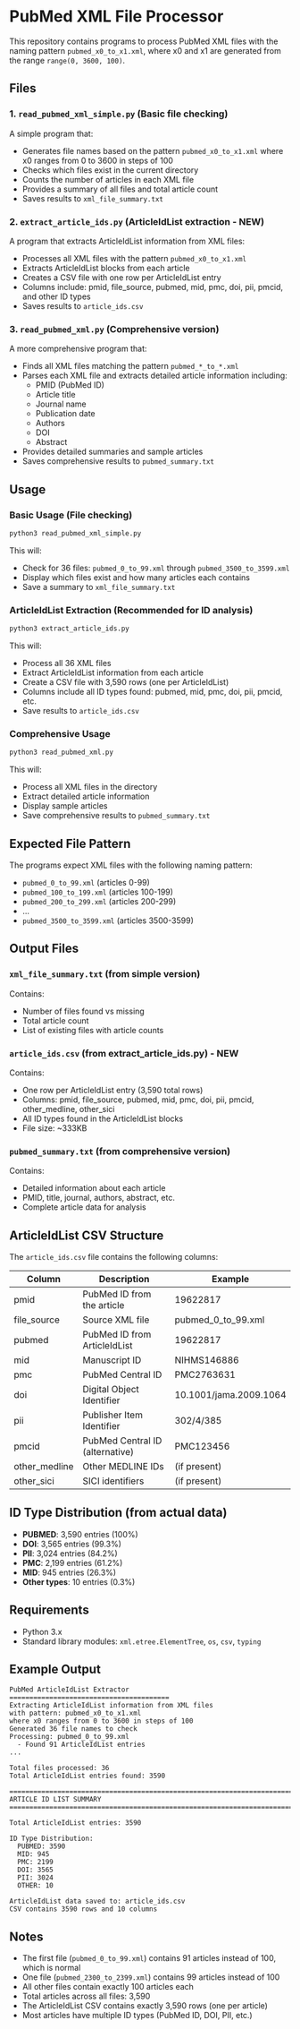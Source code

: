 # PubMed XML File Processor

This repository contains programs to process PubMed XML files with the naming pattern `pubmed_x0_to_x1.xml`, where x0 and x1 are generated from the range `range(0, 3600, 100)`.

## Files

### 1. `read_pubmed_xml_simple.py` (Basic file checking)
A simple program that:
- Generates file names based on the pattern `pubmed_x0_to_x1.xml` where x0 ranges from 0 to 3600 in steps of 100
- Checks which files exist in the current directory
- Counts the number of articles in each XML file
- Provides a summary of all files and total article count
- Saves results to `xml_file_summary.txt`

### 2. `extract_article_ids.py` (ArticleIdList extraction - **NEW**)
A program that extracts ArticleIdList information from XML files:
- Processes all XML files with the pattern `pubmed_x0_to_x1.xml`
- Extracts ArticleIdList blocks from each article
- Creates a CSV file with one row per ArticleIdList entry
- Columns include: pmid, file_source, pubmed, mid, pmc, doi, pii, pmcid, and other ID types
- Saves results to `article_ids.csv`

### 3. `read_pubmed_xml.py` (Comprehensive version)
A more comprehensive program that:
- Finds all XML files matching the pattern `pubmed_*_to_*.xml`
- Parses each XML file and extracts detailed article information including:
  - PMID (PubMed ID)
  - Article title
  - Journal name
  - Publication date
  - Authors
  - DOI
  - Abstract
- Provides detailed summaries and sample articles
- Saves comprehensive results to `pubmed_summary.txt`

## Usage

### Basic Usage (File checking)
```bash
python3 read_pubmed_xml_simple.py
```

This will:
- Check for 36 files: `pubmed_0_to_99.xml` through `pubmed_3500_to_3599.xml`
- Display which files exist and how many articles each contains
- Save a summary to `xml_file_summary.txt`

### ArticleIdList Extraction (Recommended for ID analysis)
```bash
python3 extract_article_ids.py
```

This will:
- Process all 36 XML files
- Extract ArticleIdList information from each article
- Create a CSV file with 3,590 rows (one per ArticleIdList)
- Columns include all ID types found: pubmed, mid, pmc, doi, pii, pmcid, etc.
- Save results to `article_ids.csv`

### Comprehensive Usage
```bash
python3 read_pubmed_xml.py
```

This will:
- Process all XML files in the directory
- Extract detailed article information
- Display sample articles
- Save comprehensive results to `pubmed_summary.txt`

## Expected File Pattern

The programs expect XML files with the following naming pattern:
- `pubmed_0_to_99.xml` (articles 0-99)
- `pubmed_100_to_199.xml` (articles 100-199)
- `pubmed_200_to_299.xml` (articles 200-299)
- ...
- `pubmed_3500_to_3599.xml` (articles 3500-3599)

## Output Files

### `xml_file_summary.txt` (from simple version)
Contains:
- Number of files found vs missing
- Total article count
- List of existing files with article counts

### `article_ids.csv` (from extract_article_ids.py) - **NEW**
Contains:
- One row per ArticleIdList entry (3,590 total rows)
- Columns: pmid, file_source, pubmed, mid, pmc, doi, pii, pmcid, other_medline, other_sici
- All ID types found in the ArticleIdList blocks
- File size: ~333KB

### `pubmed_summary.txt` (from comprehensive version)
Contains:
- Detailed information about each article
- PMID, title, journal, authors, abstract, etc.
- Complete article data for analysis

## ArticleIdList CSV Structure

The `article_ids.csv` file contains the following columns:

| Column | Description | Example |
|--------|-------------|---------|
| pmid | PubMed ID from the article | 19622817 |
| file_source | Source XML file | pubmed_0_to_99.xml |
| pubmed | PubMed ID from ArticleIdList | 19622817 |
| mid | Manuscript ID | NIHMS146886 |
| pmc | PubMed Central ID | PMC2763631 |
| doi | Digital Object Identifier | 10.1001/jama.2009.1064 |
| pii | Publisher Item Identifier | 302/4/385 |
| pmcid | PubMed Central ID (alternative) | PMC123456 |
| other_medline | Other MEDLINE IDs | (if present) |
| other_sici | SICI identifiers | (if present) |

## ID Type Distribution (from actual data)

- **PUBMED**: 3,590 entries (100%)
- **DOI**: 3,565 entries (99.3%)
- **PII**: 3,024 entries (84.2%)
- **PMC**: 2,199 entries (61.2%)
- **MID**: 945 entries (26.3%)
- **Other types**: 10 entries (0.3%)

## Requirements

- Python 3.x
- Standard library modules: `xml.etree.ElementTree`, `os`, `csv`, `typing`

## Example Output

```
PubMed ArticleIdList Extractor
========================================
Extracting ArticleIdList information from XML files
with pattern: pubmed_x0_to_x1.xml
where x0 ranges from 0 to 3600 in steps of 100
Generated 36 file names to check
Processing: pubmed_0_to_99.xml
  - Found 91 ArticleIdList entries
...

Total files processed: 36
Total ArticleIdList entries found: 3590

================================================================================
ARTICLE ID LIST SUMMARY
================================================================================

Total ArticleIdList entries: 3590

ID Type Distribution:
  PUBMED: 3590
  MID: 945
  PMC: 2199
  DOI: 3565
  PII: 3024
  OTHER: 10

ArticleIdList data saved to: article_ids.csv
CSV contains 3590 rows and 10 columns
```

## Notes

- The first file (`pubmed_0_to_99.xml`) contains 91 articles instead of 100, which is normal
- One file (`pubmed_2300_to_2399.xml`) contains 99 articles instead of 100
- All other files contain exactly 100 articles each
- Total articles across all files: 3,590
- The ArticleIdList CSV contains exactly 3,590 rows (one per article)
- Most articles have multiple ID types (PubMed ID, DOI, PII, etc.) 